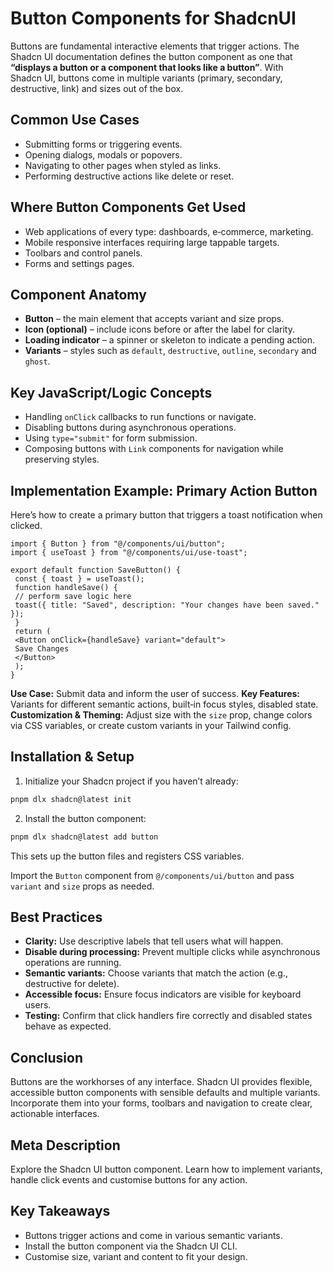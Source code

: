 # Button Components for ShadcnUI

Buttons are fundamental interactive elements that trigger actions. 
The Shadcn UI documentation defines the button component as one that **“displays a button or a component that looks like a button”**. 
With Shadcn UI, buttons come in multiple variants (primary, secondary, destructive, link) and sizes out of the box.

## Common Use Cases

- Submitting forms or triggering events. 
- Opening dialogs, modals or popovers. 
- Navigating to other pages when styled as links. 
- Performing destructive actions like delete or reset.

## Where Button Components Get Used

- Web applications of every type: dashboards, e‑commerce, marketing. 
- Mobile responsive interfaces requiring large tappable targets. 
- Toolbars and control panels. 
- Forms and settings pages.

## Component Anatomy

- **Button** – the main element that accepts variant and size props. 
- **Icon (optional)** – include icons before or after the label for clarity. 
- **Loading indicator** – a spinner or skeleton to indicate a pending action. 
- **Variants** – styles such as `default`, `destructive`, `outline`, `secondary` and `ghost`.

## Key JavaScript/Logic Concepts

- Handling `onClick` callbacks to run functions or navigate. 
- Disabling buttons during asynchronous operations. 
- Using `type="submit"` for form submission. 
- Composing buttons with `Link` components for navigation while preserving styles.

## Implementation Example: Primary Action Button

Here’s how to create a primary button that triggers a toast notification when clicked.

```tsx
import { Button } from "@/components/ui/button";
import { useToast } from "@/components/ui/use-toast";

export default function SaveButton() {
 const { toast } = useToast();
 function handleSave() {
 // perform save logic here
 toast({ title: "Saved", description: "Your changes have been saved." });
 }
 return (
 <Button onClick={handleSave} variant="default">
 Save Changes
 </Button>
 );
}
```

**Use Case:** Submit data and inform the user of success. 
**Key Features:** Variants for different semantic actions, built‑in focus styles, disabled state. 
**Customization & Theming:** Adjust size with the `size` prop, change colors via CSS variables, or create custom variants in your Tailwind config.

## Installation & Setup

1. Initialize your Shadcn project if you haven’t already: 
 ```sh
 pnpm dlx shadcn@latest init
 ```
2. Install the button component: 
 ```sh
 pnpm dlx shadcn@latest add button
 ``` 
 This sets up the button files and registers CSS variables.

Import the `Button` component from `@/components/ui/button` and pass `variant` and `size` props as needed.

## Best Practices

- **Clarity:** Use descriptive labels that tell users what will happen. 
- **Disable during processing:** Prevent multiple clicks while asynchronous operations are running. 
- **Semantic variants:** Choose variants that match the action (e.g., destructive for delete). 
- **Accessible focus:** Ensure focus indicators are visible for keyboard users. 
- **Testing:** Confirm that click handlers fire correctly and disabled states behave as expected.

## Conclusion

Buttons are the workhorses of any interface. Shadcn UI provides flexible, accessible button components with sensible defaults and multiple variants. Incorporate them into your forms, toolbars and navigation to create clear, actionable interfaces.

## Meta Description

Explore the Shadcn UI button component. Learn how to implement variants, handle click events and customise buttons for any action.

## Key Takeaways

- Buttons trigger actions and come in various semantic variants. 
- Install the button component via the Shadcn UI CLI. 
- Customise size, variant and content to fit your design.
